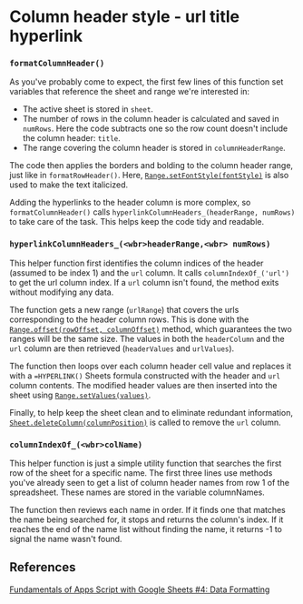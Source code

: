 # Column header style - url title hyperlink

### `formatColumnHeader()`

As you've probably come to expect, the first few lines of this function set variables that reference the sheet and range we're interested in:

- The active sheet is stored in `sheet`.
- The number of rows in the column header is calculated and saved in `numRows`. Here the code subtracts one so the row count doesn't include the column header: `title`.
- The range covering the column header is stored in `columnHeaderRange`.

The code then applies the borders and bolding to the column header range, just like in `formatRowHeader()`. Here, [`Range.setFontStyle(fontStyle)`](https://developers.google.com/apps-script/reference/spreadsheet/range#setfontstylefontstyle) is also used to make the text italicized.

Adding the hyperlinks to the header column is more complex, so `formatColumnHeader()` calls `hyperlinkColumnHeaders_(headerRange, numRows)` to take care of the task. This helps keep the code tidy and readable.

### `hyperlinkColumnHeaders_(<wbr>headerRange,<wbr> numRows)`

This helper function first identifies the column indices of the header (assumed to be index 1) and the `url` column. It calls `columnIndexOf_('url')` to get the url column index. If a `url` column isn't found, the method exits without modifying any data.

The function gets a new range (`urlRange`) that covers the urls corresponding to the header column rows. This is done with the [`Range.offset(rowOffset, columnOffset)`](https://developers.google.com/apps-script/reference/spreadsheet/range#offsetrowoffset,-columnoffset) method, which guarantees the two ranges will be the same size. The values in both the `headerColumn` and the `url` column are then retrieved (`headerValues` and `urlValues`).

The function then loops over each column header cell value and replaces it with a `=HYPERLINK()` Sheets formula constructed with the header and `url` column contents. The modified header values are then inserted into the sheet using [`Range.setValues(values)`](https://developers.google.com/apps-script/reference/spreadsheet/range#setvaluesvalues).

Finally, to help keep the sheet clean and to eliminate redundant information, [`Sheet.deleteColumn(columnPosition)`](https://developers.google.com/apps-script/reference/spreadsheet/sheet#deletecolumncolumnposition) is called to remove the `url` column.

### `columnIndexOf_(<wbr>colName)`

This helper function is just a simple utility function that searches the first row of the sheet for a specific name. The first three lines use methods you've already seen to get a list of column header names from row 1 of the spreadsheet. These names are stored in the variable columnNames.

The function then reviews each name in order. If it finds one that matches the name being searched for, it stops and returns the column's index. If it reaches the end of the name list without finding the name, it returns -1 to signal the name wasn't found.

## References

[Fundamentals of Apps Script with Google Sheets #4: Data Formatting](https://developers.google.com/codelabs/apps-script-fundamentals-4#4)
